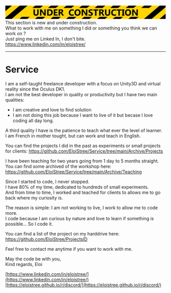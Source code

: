 ![WIP](https://github.com/EloiStree/EloiStree/blob/master/Images/WIP.png)    
This section is new and under construction.  
What to work with me on something I did or something you think we can work on ?  
Just ping me on Linked In, I don't bite.  
https://www.linkedin.com/in/eloistree/  

---------------------


# Service

I am a self-taught freelance developer with a focus on Unity3D and virtual reality since the Oculus DK1.  
I am not the best developer in quality or productivity but I have two main qualities:   
- I am creative and love to find solution  
- I am not doing this job because I want to live of it but becase I love coding all day long.  

A third quality I have is the patience to teach what ever the level of learner.  
I am French in mother tought, but can work and teach in English.


You can find the projects I did in the past as experiments or small projects for clients:
https://github.com/EloiStree/Service/tree/main/Archive/Projects

I have been teaching for two years going from 1 day to 5 months straight.   
You can find some archived of the workshop here:    
https://github.com/EloiStree/Service/tree/main/Archive/Teaching  

Since I started to code, I never stopped.  
I have 80% of my time, dedicated to hundreds of small experiments.  
And from time to time, I worked and teached for clients to allows me to go back where my curiosity is.    

The reason is simple: I am not working to live, I work to allow me to code more.    
I code because I am curious by nature and love to learn if something is possible... So I code it.  

You can find a list of the project on my harddrive here:   
https://github.com/EloiStree/ProjectsID      

  
Feel free to contact me anytime if you want to work with me.  
  
May the code be with you,  
Kind regards, 
Eloi  

[https://www.linkedin.com/in/eloistree/](https://www.linkedin.com/in/eloistree/)  
[https://eloistree.github.io/r/discord/](https://eloistree.github.io/r/discord/)  



